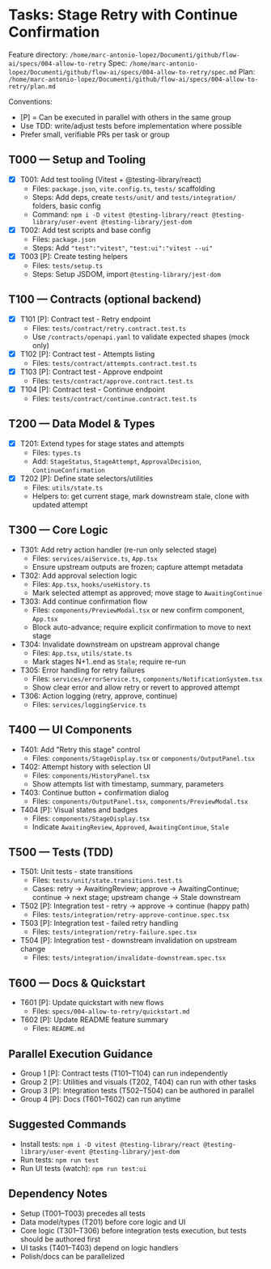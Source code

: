 # Tasks: Stage Retry with Continue Confirmation

Feature directory: `/home/marc-antonio-lopez/Documenti/github/flow-ai/specs/004-allow-to-retry`
Spec: `/home/marc-antonio-lopez/Documenti/github/flow-ai/specs/004-allow-to-retry/spec.md`
Plan: `/home/marc-antonio-lopez/Documenti/github/flow-ai/specs/004-allow-to-retry/plan.md`

Conventions:
- [P] = Can be executed in parallel with others in the same group
- Use TDD: write/adjust tests before implementation where possible
- Prefer small, verifiable PRs per task or group

## T000 — Setup and Tooling
- [X] T001: Add test tooling (Vitest + @testing-library/react)
  - Files: `package.json`, `vite.config.ts`, `tests/` scaffolding
  - Steps: Add deps, create `tests/unit/` and `tests/integration/` folders, basic config
  - Command: `npm i -D vitest @testing-library/react @testing-library/user-event @testing-library/jest-dom`
- [X] T002: Add test scripts and base config
  - Files: `package.json`
  - Steps: Add `"test":"vitest"`, `"test:ui":"vitest --ui"`
- [X] T003 [P]: Create testing helpers
  - Files: `tests/setup.ts`
  - Steps: Setup JSDOM, import `@testing-library/jest-dom`

## T100 — Contracts (optional backend)
- [X] T101 [P]: Contract test - Retry endpoint
  - Files: `tests/contract/retry.contract.test.ts`
  - Use `/contracts/openapi.yaml` to validate expected shapes (mock only)
- [X] T102 [P]: Contract test - Attempts listing
  - Files: `tests/contract/attempts.contract.test.ts`
- [X] T103 [P]: Contract test - Approve endpoint
  - Files: `tests/contract/approve.contract.test.ts`
- [X] T104 [P]: Contract test - Continue endpoint
  - Files: `tests/contract/continue.contract.test.ts`

## T200 — Data Model & Types
- [X] T201: Extend types for stage states and attempts
  - Files: `types.ts`
  - Add: `StageStatus`, `StageAttempt`, `ApprovalDecision`, `ContinueConfirmation`
- [X] T202 [P]: Define state selectors/utilities
  - Files: `utils/state.ts`
  - Helpers to: get current stage, mark downstream stale, clone with updated attempt

## T300 — Core Logic
- T301: Add retry action handler (re-run only selected stage)
  - Files: `services/aiService.ts`, `App.tsx`
  - Ensure upstream outputs are frozen; capture attempt metadata
- T302: Add approval selection logic
  - Files: `App.tsx`, `hooks/useHistory.ts`
  - Mark selected attempt as approved; move stage to `AwaitingContinue`
- T303: Add continue confirmation flow
  - Files: `components/PreviewModal.tsx` or new confirm component, `App.tsx`
  - Block auto-advance; require explicit confirmation to move to next stage
- T304: Invalidate downstream on upstream approval change
  - Files: `App.tsx`, `utils/state.ts`
  - Mark stages N+1..end as `Stale`; require re-run
- T305: Error handling for retry failures
  - Files: `services/errorService.ts`, `components/NotificationSystem.tsx`
  - Show clear error and allow retry or revert to approved attempt
- T306: Action logging (retry, approve, continue)
  - Files: `services/loggingService.ts`

## T400 — UI Components
- T401: Add "Retry this stage" control
  - Files: `components/StageDisplay.tsx` or `components/OutputPanel.tsx`
- T402: Attempt history with selection UI
  - Files: `components/HistoryPanel.tsx`
  - Show attempts list with timestamp, summary, parameters
- T403: Continue button + confirmation dialog
  - Files: `components/OutputPanel.tsx`, `components/PreviewModal.tsx`
- T404 [P]: Visual states and badges
  - Files: `components/StageDisplay.tsx`
  - Indicate `AwaitingReview`, `Approved`, `AwaitingContinue`, `Stale`

## T500 — Tests (TDD)
- T501: Unit tests - state transitions
  - Files: `tests/unit/state.transitions.test.ts`
  - Cases: retry → AwaitingReview; approve → AwaitingContinue; continue → next stage; upstream change → Stale downstream
- T502 [P]: Integration test - retry → approve → continue (happy path)
  - Files: `tests/integration/retry-approve-continue.spec.tsx`
- T503 [P]: Integration test - failed retry handling
  - Files: `tests/integration/retry-failure.spec.tsx`
- T504 [P]: Integration test - downstream invalidation on upstream change
  - Files: `tests/integration/invalidate-downstream.spec.tsx`

## T600 — Docs & Quickstart
- T601 [P]: Update quickstart with new flows
  - Files: `specs/004-allow-to-retry/quickstart.md`
- T602 [P]: Update README feature summary
  - Files: `README.md`

## Parallel Execution Guidance
- Group 1 [P]: Contract tests (T101–T104) can run independently
- Group 2 [P]: Utilities and visuals (T202, T404) can run with other tasks
- Group 3 [P]: Integration tests (T502–T504) can be authored in parallel
- Group 4 [P]: Docs (T601–T602) can run anytime

## Suggested Commands
- Install tests: `npm i -D vitest @testing-library/react @testing-library/user-event @testing-library/jest-dom`
- Run tests: `npm run test`
- Run UI tests (watch): `npm run test:ui`

## Dependency Notes
- Setup (T001–T003) precedes all tests
- Data model/types (T201) before core logic and UI
- Core logic (T301–T306) before integration tests execution, but tests should be authored first
- UI tasks (T401–T403) depend on logic handlers
- Polish/docs can be parallelized
